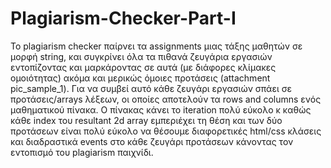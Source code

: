 # Plagiarism-Checker-Part-I

To plagiarism checker παίρνει τα assignments μιας τάξης μαθητών σε μορφή string, και συγκρίνει όλα τα πιθανά ζευγάρια εργασιών εντοπίζοντας και μαρκάροντας σε αυτά (με διάφορες κλίμακες ομοιότητας) ακόμα και μερικώς όμοιες προτάσεις (attachment pic_sample_1). Για να συμβεί αυτό κάθε ζευγάρι εργασιών σπάει σε προτάσεις/arrays λέξεων, οι οποίες αποτελούν τα rows and columns ενός μαθηματικού πίνακα. Ο πίνακας κάνει το iteration πολύ εύκολο κ καθώς κάθε index του resultant 2d array εμπεριέχει τη θέση και των δύο προτάσεων είναι πολύ εύκολο να θέσουμε διαφορετικές html/css κλάσεις και διαδραστικά events στο κάθε ζευγάρι προτάσεων κάνοντας τον εντοπισμό του plagiarism παιχνίδι.
